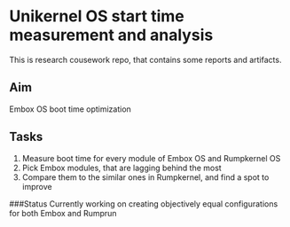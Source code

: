 # Unikernel OS start time measurement and analysis
This is research cousework repo, that contains some reports and artifacts.
## Aim
Embox OS boot time optimization
## Tasks
1. Measure boot time for every module of Embox OS and Rumpkernel OS
2. Pick Embox modules, that are lagging behind the most
3. Compare them to the similar ones in Rumpkernel, and find a spot to improve

###Status
Currently working on creating objectively equal configurations for both
Embox and Rumprun
